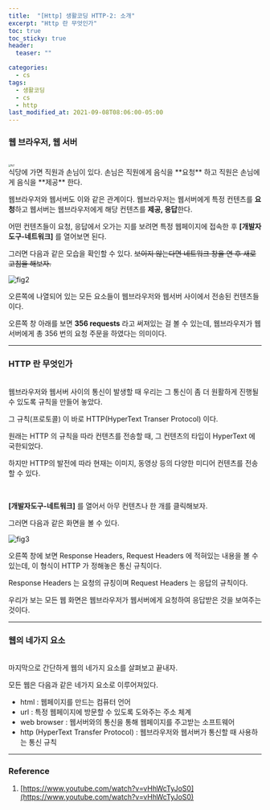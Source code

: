 ```yaml
---
title:  "[Http] 생활코딩 HTTP-2: 소개"
excerpt: "Http 란 무엇인가"
toc: true
toc_sticky: true
header:
  teaser: ""

categories:
  - cs
tags:
  - 생활코딩
  - cs
  - http
last_modified_at: 2021-09-08T08:06:00-05:00
---
```


### 웹 브라우저, 웹 서버

<br/>
<img src="https://user-images.githubusercontent.com/56385667/132447069-123206b7-bc2a-469f-862f-89813aedebe3.png" alt="fig1" style="zoom:30%;" />

<br/>
식당에 가면 직원과 손님이 있다. 손님은 직원에게 음식을 **요청** 하고 직원은 손님에게 음식을 **제공** 한다.

웹브라우저와 웹서버도 이와 같은 관계이다. 웹브라우저는 웹서버에게 특정 컨텐츠를 **요청**하고 웹서버는 웹브라우저에게 해당 컨텐츠를 **제공, 응답**한다.



어떤 컨텐츠들이 요청, 응답에서 오가는 지를 보려면 특정 웹페이지에 접속한 후 **[개발자도구-네트워크]** 를 열어보면 된다.

그러면 다음과 같은 모습을 확인할 수 있다. ~~보이지 않는다면 네트워크 창을 연 후 새로고침을 해보자.~~



<img src="https://user-images.githubusercontent.com/56385667/132447634-0da84e02-1825-4fc3-9112-92b34616a0ff.png" alt="fig2"/>

오른쪽에 나열되어 있는 모든 요소들이 웹브라우저와 웹서버 사이에서 전송된 컨텐츠들이다.

오른쪽 창 아래를 보면 **356 requests** 라고 써져있는 걸 볼 수 있는데, 웹브라우저가 웹서버에게 총 356 번의 요청 주문을 하였다는 의미이다.

---


### HTTP 란 무엇인가

<br/>
웹브라우저와 웹서버 사이의 통신이 발생할 때 우리는 그 통신이 좀 더 원활하게 진행될 수 있도록 규칙을 만들어 놓았다.

그 규칙(프로토콜) 이 바로 HTTP(HyperText Transer Protocol) 이다.

원래는 HTTP 의 규칙을 따라 컨텐츠를 전송할 때, 그 컨텐츠의 타입이 HyperText 에 국한되었다.

하지만 HTTP의 발전에 따라 현재는 이미지, 동영상 등의 다양한 미디어 컨텐츠를 전송할 수 있다.

<br/>

**[개발자도구-네트워크]** 를 열어서 아무 컨텐츠나 한 개를 클릭해보자.

그러면 다음과 같은 화면을 볼 수 있다.



<img src="https://user-images.githubusercontent.com/56385667/132448034-58935063-738c-445f-812b-373d2a3a6a38.png" alt="fig3" />

오른쪽 창에 보면 Response Headers, Request Headers 에 적혀있는 내용을 볼 수 있는데, 이 형식이 HTTP 가 정해놓은 통신 규칙이다. 

Response Headers 는 요청의 규칭이며 Request Headers 는 응답의 규칙이다.

우리가 보는 모든 웹 화면은 웹브라우저가 웹서버에게 요청하여 응답받은 것을 보여주는 것이다.

---

### 웹의 네가지 요소

<br/>
마지막으로 간단하게 웹의 네가지 요소를 살펴보고 끝내자.

모든 웹은 다음과 같은 네가지 요소로 이루어져있다.



- html : 웹페이지를 만드는 컴퓨터 언어
- url : 특정 웹페이지에 방문할 수 있도록 도와주는 주소 체계
- web browser : 웹서버와의 통신을 통해 웹페이지를 주고받는 소프트웨어
- http (HyperText Transfer Protocol) : 웹브라우저와 웹서버가 통신할 때 사용하는 통신 규칙

---

### Reference

1. [https://www.youtube.com/watch?v=vHhWcTyJoS0](https://www.youtube.com/watch?v=vHhWcTyJoS0)
